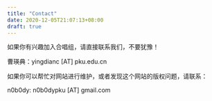 ```yaml
---
title: "Contact"
date: 2020-12-05T21:07:13+08:00
draft: true
---
```


如果你有兴趣加入合唱组，请直接联系我们，不要犹豫！

曹瑛典：yingdianc \[AT\] pku.edu.cn

如果你可以帮忙对网站进行维护，或者发现这个网站的版权问题，请联系：

n0b0dy: n0b0dypku \[AT\] gmail.com

